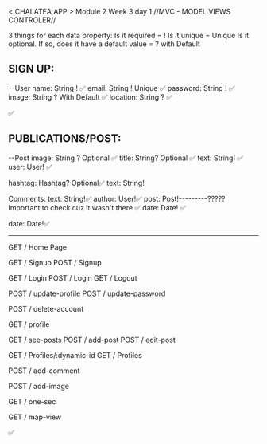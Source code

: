< CHALATEA APP > Module 2 Week 3 day 1
//MVC - MODEL VIEWS CONTROLER//

3 things for each data property:
Is it required = !
Is it unique = Unique
Is it optional. If so, does it have a default value = ? with Default

## SIGN UP:

--User
name: String ! ✅
email: String ! Unique ✅
password: String ! ✅
image: String ? With Default ✅
location: String ? ✅

<!-- socialMedias: ['linkedin', 'github', 'twitter']? = [] we will decide it later on--> ✅

<!-- jobTitle: String?
cohort: String?
slack: String?
personalSite: String?
jobLocation: String? -->

## PUBLICATIONS/POST:

--Post
image: String ? Optional ✅
title: String? Optional ✅
text: String! ✅
user: User! ✅

hashtag: Hashtag? Optional✅
text: String!

Comments:
text: String!✅
author: User!✅
post: Post!---------????? Important to check cuz it wasn't there ✅
date: Date! ✅

date: Date!✅

---

GET / Home Page

GET / Signup
POST / Signup

GET / Login
POST / Login
GET / Logout

POST / update-profile
POST / update-password

POST / delete-account

GET / profile

GET / see-posts
POST / add-post
POST / edit-post

GET / Profiles/:dynamic-id
GET / Profiles

POST / add-comment

POST / add-image

GET / one-sec

GET / map-view

✅
